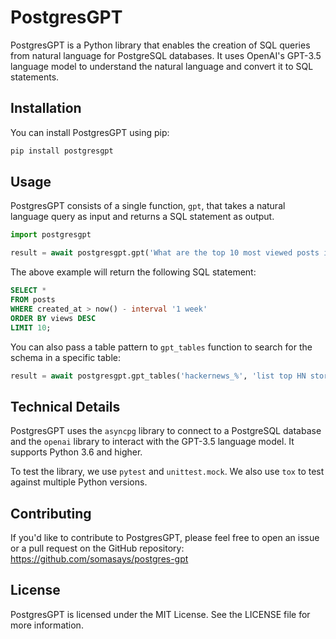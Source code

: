 # PostgresGPT

PostgresGPT is a Python library that enables the creation of SQL queries from natural language for PostgreSQL databases. It uses OpenAI's GPT-3.5 language model to understand the natural language and convert it to SQL statements.

## Installation

You can install PostgresGPT using pip:

```bash
pip install postgresgpt
```

## Usage

PostgresGPT consists of a single function, `gpt`, that takes a natural language query as input and returns a SQL statement as output.

```python
import postgresgpt

result = await postgresgpt.gpt('What are the top 10 most viewed posts in the last week?')
```

The above example will return the following SQL statement:

```sql
SELECT *
FROM posts
WHERE created_at > now() - interval '1 week'
ORDER BY views DESC
LIMIT 10;
```

You can also pass a table pattern to `gpt_tables` function to search for the schema in a specific table:

```python
result = await postgresgpt.gpt_tables('hackernews_%', 'list top HN stories for the past week that had something to do with ChatGPT. Show only the score and title.')
```

## Technical Details

PostgresGPT uses the `asyncpg` library to connect to a PostgreSQL database and the `openai` library to interact with the GPT-3.5 language model. It supports Python 3.6 and higher.

To test the library, we use `pytest` and `unittest.mock`. We also use `tox` to test against multiple Python versions.

## Contributing

If you'd like to contribute to PostgresGPT, please feel free to open an issue or a pull request on the GitHub repository: https://github.com/somasays/postgres-gpt

## License

PostgresGPT is licensed under the MIT License. See the LICENSE file for more information.